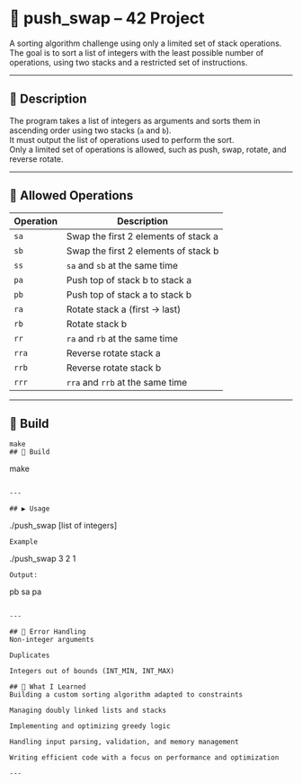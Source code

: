 # 🔄 push_swap – 42 Project

A sorting algorithm challenge using only a limited set of stack operations.  
The goal is to sort a list of integers with the least possible number of operations, using two stacks and a restricted set of instructions.

---

## 📌 Description

The program takes a list of integers as arguments and sorts them in ascending order using two stacks (`a` and `b`).  
It must output the list of operations used to perform the sort.  
Only a limited set of operations is allowed, such as push, swap, rotate, and reverse rotate.

---

## 🧠 Allowed Operations

| Operation | Description                          |
|-----------|--------------------------------------|
| `sa`      | Swap the first 2 elements of stack a |
| `sb`      | Swap the first 2 elements of stack b |
| `ss`      | `sa` and `sb` at the same time       |
| `pa`      | Push top of stack b to stack a       |
| `pb`      | Push top of stack a to stack b       |
| `ra`      | Rotate stack a (first → last)        |
| `rb`      | Rotate stack b                       |
| `rr`      | `ra` and `rb` at the same time       |
| `rra`     | Reverse rotate stack a               |
| `rrb`     | Reverse rotate stack b               |
| `rrr`     | `rra` and `rrb` at the same time     |

---

## 🔧 Build

```
make
## 🔧 Build

```
make
```

---

## ▶️ Usage
```
./push_swap [list of integers]
```
Example
```
./push_swap 3 2 1
```
Output:

```
pb
sa
pa
```

---

## 🚫 Error Handling
Non-integer arguments

Duplicates

Integers out of bounds (INT_MIN, INT_MAX)

## 🧠 What I Learned
Building a custom sorting algorithm adapted to constraints

Managing doubly linked lists and stacks

Implementing and optimizing greedy logic

Handling input parsing, validation, and memory management

Writing efficient code with a focus on performance and optimization

---


